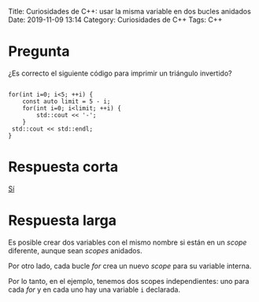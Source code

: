 Title: Curiosidades de C++: usar la misma variable en dos bucles anidados
Date: 2019-11-09 13:14
Category: Curiosidades de C++
Tags: C++

# Pregunta

¿Es correcto el siguiente código para imprimir un triángulo invertido?

```

for(int i=0; i<5; ++i) {
    const auto limit = 5 - i;
    for(int i=0; i<limit; ++i) {
        std::cout << '-';
    }
 std::cout << std::endl;
}

```

# Respuesta corta

[Sí](https://coliru.stacked-crooked.com/a/c4049493567cbfa8)


# Respuesta larga

Es posible crear dos variables con el mismo nombre si están en un *scope* diferente, aunque sean *scopes* anidados.

Por otro lado, cada bucle *for* crea un nuevo *scope* para su variable interna.

Por lo tanto, en el ejemplo, tenemos dos scopes independientes: uno para cada *for* y en cada uno hay una variable ```i``` declarada.
